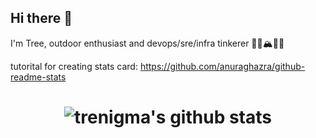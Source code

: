 ## Hi there 👋

I'm Tree, outdoor enthusiast and devops/sre/infra tinkerer 🌲🌊🏔️🌄🤖


tutorital for creating stats card: https://github.com/anuraghazra/github-readme-stats

<h1 align="center">

![trenigma's github stats](https://github-readme-stats.vercel.app/api?username=trenigma&show_icons=true&theme=tokyonight)

</h1>


<!--
**trenigma/trenigma** is a ✨ _special_ ✨ repository because its `README.md` (this file) appears on your GitHub profile.

Here are some ideas to get you started:

- 🔭 I’m currently working on ...
- 🌱 I’m currently learning ...
- 👯 I’m looking to collaborate on ...
- 🤔 I’m looking for help with ...
- 💬 Ask me about ...
- 📫 How to reach me: ...
- 😄 Pronouns: ...
- ⚡ Fun fact: ...
-->
